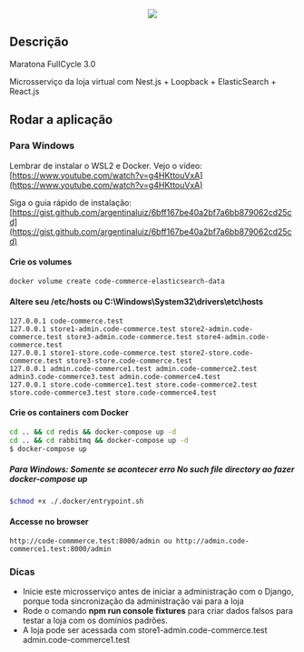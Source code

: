 <p align="center">
  <a href="http://nestjs.com/" target="blank"><img src="http://maratona.fullcycle.com.br/public/img/logo-maratona.png"/></a>
</p>

## Descrição

Maratona FullCycle 3.0

Microsserviço da loja virtual com Nest.js + Loopback + ElasticSearch + React.js

## Rodar a aplicação

### Para Windows 

Lembrar de instalar o WSL2 e Docker. Vejo o vídeo: [https://www.youtube.com/watch?v=g4HKttouVxA](https://www.youtube.com/watch?v=g4HKttouVxA) 

Siga o guia rápido de instalação: [https://gist.github.com/argentinaluiz/6bff167be40a2bf7a6bb879062cd25cd](https://gist.github.com/argentinaluiz/6bff167be40a2bf7a6bb879062cd25cd) 

#### Crie os volumes

```bash
docker volume create code-commerce-elasticsearch-data
```

#### Altere seu /etc/hosts ou C:\Windows\System32\drivers\etc\hosts

```
127.0.0.1 code-commerce.test
127.0.0.1 store1-admin.code-commerce.test store2-admin.code-commerce.test store3-admin.code-commerce.test store4-admin.code-commerce.test
127.0.0.1 store1-store.code-commerce.test store2-store.code-commerce.test store3-store.code-commerce.test
127.0.0.1 admin.code-commerce1.test admin.code-commerce2.test admin3.code-commerce3.test admin.code-commerce4.test
127.0.0.1 store.code-commerce1.test store.code-commerce2.test store.code-commerce3.test store.code-commerce4.test
```


#### Crie os containers com Docker

```bash
cd .. && cd redis && docker-compose up -d
cd .. && cd rabbitmq && docker-compose up -d
$ docker-compose up
```

##### Para Windows: Somente se acontecer erro No such file directory ao fazer docker-compose up
```bash
$chmod +x ./.docker/entrypoint.sh 
```

#### Accesse no browser

```
http://code-commmerce.test:8000/admin ou http://admin.code-commerce1.test:8000/admin 
```

### Dicas

* Inicie este microsserviço antes de iniciar a administração com o Django, porque toda sincronização da administração vai para a loja
* Rode o comando **npm run console fixtures** para criar dados falsos para testar a loja com os domínios padrões.
* A loja pode ser acessada com store1-admin.code-commerce.test admin.code-commerce1.test


